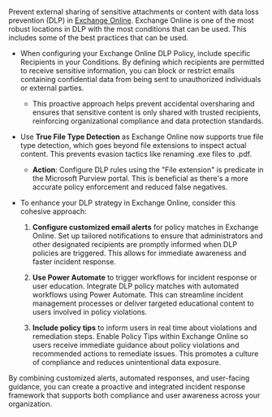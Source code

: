 Prevent external sharing of sensitive attachments or content with data loss prevention (DLP) in [Exchange Online](/purview/dlp-exchange-conditions-and-actions). Exchange Online is one of the most robust locations in DLP with the most conditions that can be used. This includes some of the best practices that can be used.

- When configuring your Exchange Online DLP Policy, include specific Recipients in your Conditions. By defining which recipients are permitted to receive sensitive information, you can block or restrict emails containing confidential data from being sent to unauthorized individuals or external parties.

  - This proactive approach helps prevent accidental oversharing and ensures that sensitive content is only shared with trusted recipients, reinforcing organizational compliance and data protection standards.

- Use **True File Type Detection** as Exchange Online now supports true file type detection, which goes beyond file extensions to inspect actual content. This prevents evasion tactics like renaming .exe files to .pdf.

  - **Action**: Configure DLP rules using the "File extension" is predicate in the Microsoft Purview portal. This is beneficial as there's a more accurate policy enforcement and reduced false negatives.

- To enhance your DLP strategy in Exchange Online, consider this cohesive approach:

  1. **Configure customized email alerts** for policy matches in Exchange Online. Set up tailored notifications to ensure that administrators and other designated recipients are promptly informed when DLP policies are triggered. This allows for immediate awareness and faster incident response.

  1. **Use Power Automate** to trigger workflows for incident response or user education. Integrate DLP policy matches with automated workflows using Power Automate. This can streamline incident management processes or deliver targeted educational content to users involved in policy violations.

  1. **Include policy tips** to inform users in real time about violations and remediation steps. Enable Policy Tips within Exchange Online so users receive immediate guidance about policy violations and recommended actions to remediate issues. This promotes a culture of compliance and reduces unintentional data exposure.

By combining customized alerts, automated responses, and user-facing guidance, you can create a proactive and integrated incident response framework that supports both compliance and user awareness across your organization.
